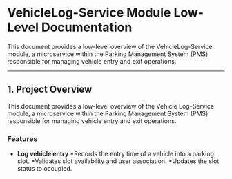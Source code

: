 # VehicleLog-Service Module Low-Level Documentation

This document provides a low-level overview of the VehicleLog-Service module, a microservice within the Parking Management System (PMS) responsible for managing vehicle entry and exit operations.

---
## 1. Project Overview

This document provides a low-level overview of the Vehicle Log-Service module, a microservice within the Parking Management System (PMS) responsible for managing vehicle entry and exit operations.

### Features

* **Log vehicle entry**
      *Records the entry time of a vehicle into a parking slot.
      *Validates slot availability and user association.
  *Updates the slot status to occupied.

